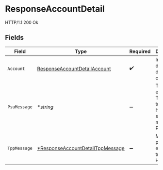 # ResponseAccountDetail

HTTP/1.1 200 Ok


## Fields

| Field                                                                                      | Type                                                                                       | Required                                                                                   | Description                                                                                | Example                                                                                    |
| ------------------------------------------------------------------------------------------ | ------------------------------------------------------------------------------------------ | ------------------------------------------------------------------------------------------ | ------------------------------------------------------------------------------------------ | ------------------------------------------------------------------------------------------ |
| `Account`                                                                                  | [ResponseAccountDetailAccount](../../models/shared/responseaccountdetailaccount.md)        | :heavy_check_mark:                                                                         | Información detallada de la cuenta                                                         |                                                                                            |
| `PsuMessage`                                                                               | **string*                                                                                  | :heavy_minus_sign:                                                                         | Texto enviado al TPP a través del HUB para ser mostrado al PSU.                            | Informacion para PSU                                                                       |
| `TppMessage`                                                                               | [*ResponseAccountDetailTppMessage](../../models/shared/responseaccountdetailtppmessage.md) | :heavy_minus_sign:                                                                         | Mensaje para el TPP enviado a través del HUB.                                              |                                                                                            |